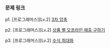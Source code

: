 ### 문제 링크 

p1. [프로그래머스][Lv.2] [3차 압축](https://school.programmers.co.kr/learn/courses/30/lessons/17684)

p2. [프로그래머스][Lv.2] [상품 별 오프라인 매출 구하기](https://school.programmers.co.kr/learn/courses/30/lessons/131533)

p3. [프로그래머스][Lv.2] [수식 최대화](https://school.programmers.co.kr/learn/courses/30/lessons/67257)

